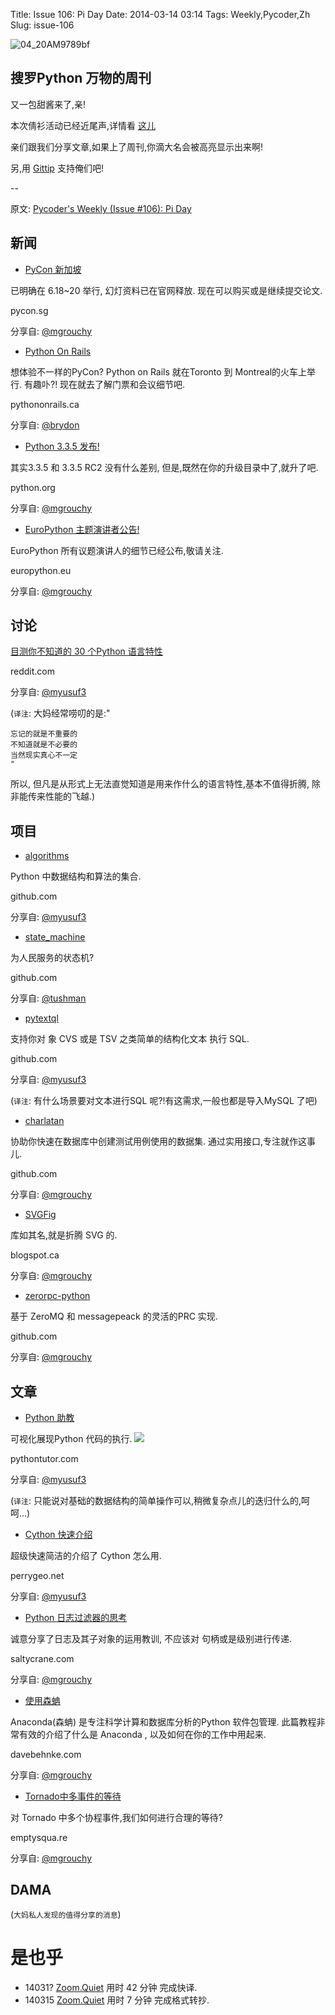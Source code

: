 Title: Issue 106: Pi Day
Date: 2014-03-14 03:14
Tags: Weekly,Pycoder,Zh 
Slug: issue-106

![04_20AM9789bf](https://gallery.mailchimp.com/9735795484d2e4c204da82a29/images/Image_202014_01_22_20at_2010.45.04_20AM9789bf.png)

##  搜罗Python 万物的周刊

又一包甜酱来了,亲!

本次倩衫活动已经近尾声,详情看
[这儿](http://pycoders.us4.list-manage.com/track/click?u=9735795484d2e4c204da82a29&id=89a5e9e4a2&e=889f3f6a05)


亲们跟我们分享文章,如果上了周刊,你滴大名会被高亮显示出来啊!

另,用
[Gittip](https://www.gittip.com/PycodersWeekly)
支持俺们吧!

--

原文: [Pycoder's Weekly (Issue #106): Pi Day](http://us4.campaign-archive2.com/?u=9735795484d2e4c204da82a29&id=c8a760c5a0&e=889f3f6a05)


## 新闻


- [PyCon 新加坡](https://pycon.sg/)

已明确在 6.18~20 举行,
幻灯资料已在官网释放.
现在可以购买或是继续提交论文.

pycon.sg

分享自:
[@mgrouchy](http://twitter.com/mgrouchy)
 
- [Python On Rails](http://pythononrails.ca/)

想体验不一样的PyCon?
Python on Rails 就在Toronto 到 Montreal的火车上举行.
有趣卟?! 现在就去了解门票和会议细节吧.

pythononrails.ca

分享自:
[@brydon](http://pycoders.us4.list-manage.com/track/click?u=9735795484d2e4c204da82a29&id=43f9ae54be&e=889f3f6a05)

- [Python 3.3.5 发布!](http://www.python.org/downloads/release/python-335/)

其实3.3.5 和 3.3.5 RC2 没有什么差别,
但是,既然在你的升级目录中了,就升了吧.

python.org

分享自:
[@mgrouchy](http://twitter.com/mgrouchy)
 
- [EuroPython 主题演讲者公告!](http://blog.europython.eu/post/79445799766/europython-keynote-speakers)

EuroPython 所有议题演讲人的细节已经公布,敬请关注.

europython.eu


分享自:
[@mgrouchy](http://twitter.com/mgrouchy)

## 讨论

[目测你不知道的 30 个Python 语言特性](http://www.reddit.com/r/programming/comments/1zv3q3/30_python_language_features_and_tricks_you_may/)

reddit.com

分享自:
[@myusuf3](http://twitter.com/myusuf3)

(`译注`: 大妈经常唠叨的是:"

    忘记的就是不重要的
    不知道就是不必要的
    当然现实真心不一定
    "

所以, 但凡是从形式上无法直觉知道是用来作什么的语言特性,基本不值得折腾,
除非能传来性能的飞越.)


## 项目
- [algorithms](https://github.com/prakhar1989/Algorithms)


Python 中数据结构和算法的集合.

github.com


分享自:
[@myusuf3](http://twitter.com/myusuf3)
 
- [state_machine](https://github.com/jtushman/state_machine)

为人民服务的状态机?

github.com


分享自:
[@tushman](http://pycoders.us4.list-manage.com/track/click?u=9735795484d2e4c204da82a29&id=c974da2668&e=889f3f6a05)

- [pytextql](https://github.com/TkTech/pytextql)

支持你对
象 CVS 或是 TSV 之类简单的结构化文本
执行 SQL.

github.com


分享自:
[@myusuf3](http://twitter.com/myusuf3)
 
(`译注`: 有什么场景要对文本进行SQL 呢?!有这需求,一般也都是导入MySQL 了吧)


- [charlatan](https://github.com/uber/charlatan/)


协助你快速在数据库中创建测试用例使用的数据集.
通过实用接口,专注就作这事儿.

github.com


分享自:
[@mgrouchy](http://twitter.com/mgrouchy)
 

- [SVGFig](http://jugad2.blogspot.ca/2014/03/svgfig-pure-python-svg-library.html)

库如其名,就是折腾 SVG 的.

blogspot.ca


分享自:
[@mgrouchy](http://twitter.com/mgrouchy)
 
- [zerorpc-python](https://github.com/dotcloud/zerorpc-python)



基于 ZeroMQ 和 messagepeack 的灵活的PRC 实现.

github.com


分享自:
[@mgrouchy](http://twitter.com/mgrouchy)


## 文章

- [Python 助教](http://www.pythontutor.com/)


可视化展现Python 代码的执行.
![](http://www.pythontutor.com/opt-v3-cs61a-embed.png)

pythontutor.com


分享自:
[@myusuf3](http://twitter.com/myusuf3)

(`译注`: 只能说对基础的数据结构的简单操作可以,稍微复杂点儿的迭归什么的,呵呵...)


 
- [Cython 快速介绍](http://blog.perrygeo.net/2008/04/19/a-quick-cython-introduction/)

超级快速简洁的介绍了 Cython 怎么用.

perrygeo.net


分享自:
[@myusuf3](http://twitter.com/myusuf3)
 
- [Python 日志过滤器的思考](http://www.saltycrane.com/blog/2014/02/python-logging-filters-do-not-propagate-like-handlers-and-levels-do/)

诚意分享了日志及其子对象的运用教训,
不应该对 句柄或是级别进行传递.

saltycrane.com

分享自:
[@mgrouchy](http://twitter.com/mgrouchy)

 
- [使用森蚺](http://davebehnke.com/using-python-anaconda-distribution.html)

Anaconda(森蚺) 
是专注科学计算和数据库分析的Python 软件包管理.
此篇教程非常有效的介绍了什么是 
Anaconda
, 以及如何在你的工作中用起来.

davebehnke.com


分享自:
[@mgrouchy](http://twitter.com/mgrouchy)
 

- [Tornado中多事件的等待](http://emptysqua.re/blog/multiple-asynchronous-events-tornado/)

对 Tornado 中多个协程事件,我们如何进行合理的等待?

emptysqua.re


分享自:
[@mgrouchy](http://twitter.com/mgrouchy)


## DAMA
(`大妈私人发现的值得分享的消息`)


# 是也乎

- 14031? [Zoom.Quiet](http://zoomquiet.org/) 用时 42 分钟 完成快译.
- 140315 [Zoom.Quiet](http://zoomquiet.org/) 用时 7 分钟 完成格式转抄.

 
